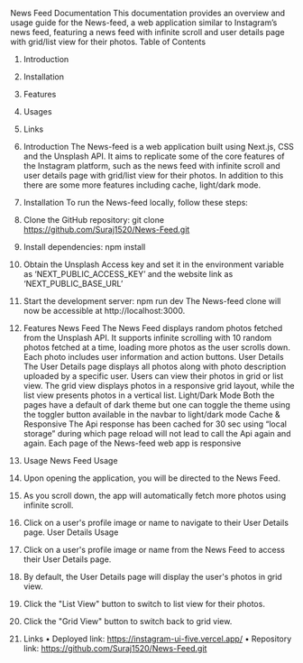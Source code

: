 News Feed Documentation
This documentation provides an overview and usage guide for the News-feed, a web application similar to Instagram’s news feed, featuring a news feed with infinite scroll and user details page with grid/list view for their photos.
Table of Contents
1.	Introduction
2.	Installation
3.	Features
4.	Usages
5.	Links
1. Introduction
The News-feed is a web application built using Next.js, CSS and the Unsplash API. It aims to replicate some of the core features of the Instagram platform, such as the news feed with infinite scroll and user details page with grid/list view for their photos. In addition to this there are some more features including cache, light/dark mode.
2. Installation
To run the News-feed locally, follow these steps:
1.	Clone the GitHub repository: git clone https://github.com/Suraj1520/News-Feed.git
2.	Install dependencies: npm install
3.	Obtain the Unsplash Access key and set it in the environment variable as ‘NEXT_PUBLIC_ACCESS_KEY’ and the website link as ‘NEXT_PUBLIC_BASE_URL’
4.	Start the development server:  npm run dev
The News-feed clone will now be accessible at http://localhost:3000.
3. Features
News Feed
The News Feed displays random photos fetched from the Unsplash API. It supports infinite scrolling with 10 random photos fetched at a time, loading more photos as the user scrolls down. Each photo includes user information and action buttons.
User Details
The User Details page displays all photos along with photo description uploaded by a specific user. Users can view their photos in grid or list view. The grid view displays photos in a responsive grid layout, while the list view presents photos in a vertical list.
Light/Dark Mode 
Both the pages have a default of dark theme but one can toggle the theme using the toggler button available in the navbar to light/dark mode
Cache & Responsive
The Api response has been cached for 30 sec using “local storage” during which page reload will not lead to call the Api again and again. Each page of the News-feed web app is responsive
4. Usage
News Feed Usage
1.	Upon opening the application, you will be directed to the News Feed.
2.	As you scroll down, the app will automatically fetch more photos using infinite scroll.
3.	Click on a user's profile image or name to navigate to their User Details page.
User Details Usage
1.	Click on a user's profile image or name from the News Feed to access their User Details page.
2.	By default, the User Details page will display the user's photos in grid view.
3.	Click the "List View" button to switch to list view for their photos.
4.	Click the "Grid View" button to switch back to grid view.

5. Links 
•	Deployed link: https://instagram-ui-five.vercel.app/
•	Repository link: https://github.com/Suraj1520/News-Feed.git
